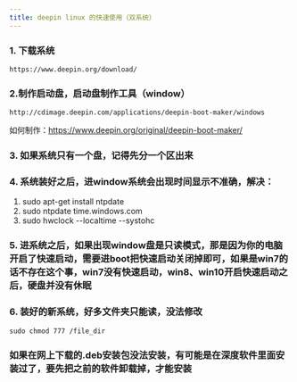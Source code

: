 ```yaml
---
title: deepin linux 的快速使用（双系统）
---
```


### 1. 下载系统
```
https://www.deepin.org/download/
```

### 2.制作启动盘，启动盘制作工具（window）
```
http://cdimage.deepin.com/applications/deepin-boot-maker/windows

```
如何制作：https://www.deepin.org/original/deepin-boot-maker/

### 3. 如果系统只有一个盘，记得先分一个区出来
### 4. 系统装好之后，进window系统会出现时间显示不准确，解决：
1. sudo apt-get install ntpdate
2. sudo ntpdate time.windows.com
3. sudo hwclock --localtime --systohc

### 5. 进系统之后，如果出现window盘是只读模式，那是因为你的电脑开启了快速启动，需要进boot把快速启动关闭掉即可，如果是win7的话不存在这个事，win7没有快速启动，win8、win10开启快速启动之后，硬盘并没有休眠

### 6. 装好的新系统，好多文件夹只能读，没法修改
```
sudo chmod 777 /file_dir
```

### 


### 如果在网上下载的.deb安装包没法安装，有可能是在深度软件里面安装过了，要先把之前的软件卸载掉，才能安装
